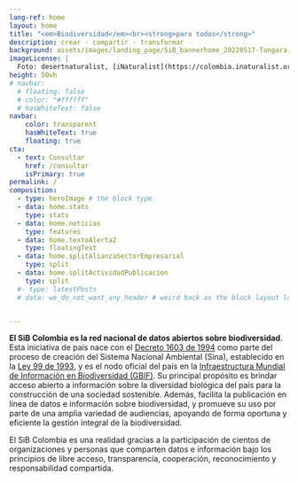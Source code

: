 ```yaml
---
lang-ref: home
layout: home
title: "<em>Biodiversidad</em><br><strong>para todos</strong>"
description: crear · compartir · transformar
background: assets/images/landing_page/SiB_bannerhome_20220517-Tangara-xanthocephala-desertnaturalist-iNaturalist.jpg
imageLicense: |
  Foto: desertnaturalist, [iNaturalist](https://colombia.inaturalist.org/observations/104947761){:target="_blank"}.
height: 50vh
# navbar:
  # floating: false
  # color: "#ffffff"
  # hasWhiteText: false
navbar:
    color: transparent
    hasWhiteText: true
    floating: true
cta:
  - text: Consultar
    href: /consultar
    isPrimary: true
permalink: /
composition:
  - type: heroImage # the block type
  - data: home.stats
    type: stats
  - data: home.noticias
    type: features
  - data: home.textoAlerta2
    type: floatingText
  - data: home.splitAlianzaSectorEmpresarial
    type: split
  - data: home.splitActividadPublicacion
    type: split
  #- type: latestPosts
  # data: we_do_not_want_any_header # weird hack as the block layout looks for a data element and falls back to the page if none is present


---
```


**El SiB Colombia es la red nacional de datos abiertos sobre biodiversidad**. Esta iniciativa de país nace con el [Decreto 1603 de 1994](http://www.humboldt.org.co/images/documentos/pdf/Normativo/1994-07-17-dec-1603.pdf) como parte del proceso de creación del Sistema Nacional Ambiental (Sina), establecido en la [Ley 99 de 1993](http://www.humboldt.org.co/images/documentos/pdf/Normativo/1993-12-22-ley-99-crea-el-sina-y-mma.pdf), y es el nodo oficial del país en la [Infraestructura Mundial de Información en Biodiversidad (GBIF)](https://www.gbif.org/). Su principal propósito es brindar acceso abierto a información sobre la diversidad biológica del país para la construcción de una sociedad sostenible. Además, facilita la publicación en línea de datos e información sobre biodiversidad, y promueve su uso por parte de una amplia variedad de audiencias, apoyando de forma oportuna y eficiente la gestión integral de la biodiversidad.

El SiB Colombia es una realidad gracias a la participación de cientos de organizaciones y personas que comparten datos e información bajo los principios de libre acceso, transparencia, cooperación, reconocimiento y responsabilidad compartida.


